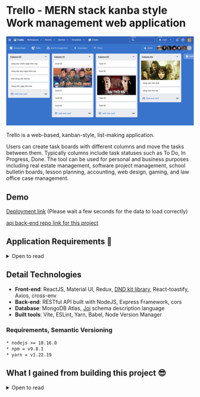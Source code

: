 # Trello - MERN stack kanba style Work management web application

![Banner](./screenshots/light-trello.png)

Trello is a web-based, kanban-style, list-making application.

Users can create task boards with different columns and move the tasks between them. Typically columns include task statuses such as To Do, In Progress, Done. The tool can be used for personal and business purposes including real estate management, software project management, school bulletin boards, lesson planning, accounting, web design, gaming, and law office case management.

## Demo

[Deployment link](https://trello-web-sage-psi.vercel.app/) (Please wait a few seconds for the data to load correctly)

[api back-end repo link for this project](https://github.com/tgoldenphoenix/trello-clone-api)

## Application Requirements 👀

<details>

<summary>Open to read</summary>

<br />

👉 Users can create new column and add cards to those column

👉 Users can change columns' order by drag and drop

👉 Users can drag and drop cards in the same column

👉 Users can also drag and drop card to other columns in the same board

👍 App needs Dark Mode and user can set light or dark mode based on computer preference.

</details>

## Detail Technologies

- **Front-end**: ReactJS, Material UI, Redux, [DND kit library](https://dndkit.com/), React-toastify, Axios, cross-env
- **Back-end**: RESTful API built with NodeJS, Express Framework, cors
- **Database**: MongoDB Atlas, [Joi](https://www.npmjs.com/package/joi) schema description language
- **Built tools**: Vite, ESLint, Yarn, Babel, Node Version Manager

### Requirements, Semantic Versioning

```
* nodejs >= 18.16.0
* npm = v9.8.1
* yarn = v1.22.19
```

## What I gained from building this project 😎

<details> 

<summary>Open to read</summary>

🔵 I try to apply all my ReactJS knowledge into this project.

🔵 Best practice Project structure, easy to read and manage

🔵 Professional large frontend application planning:

- From gather business requirements, frontend architecture, thinking about the data flow through the entire application
- and then Break the application into categories of features.
- Choosing suitable Technology Stack for high quality frontend development.

🔵 Database with MongoDB Atlas

🔵 Building large React application with best libraries in React Ecosystem

🔵 Managing Remote Server state in application with React Query, there's no Redux in this application. Use Redux to manage state

🔵 Write highly reusable React Functional Component, with custom styling by leveraging Material UI `styled-component`

Examples: Reusable Modal Component, Confirm Component, and Table Component with custom styling, and Compount Pattern, Select, Client Side Sort, Filter, Pagination...

🔵 This application is built with `Performance and Accessibility` in mind.

</details>